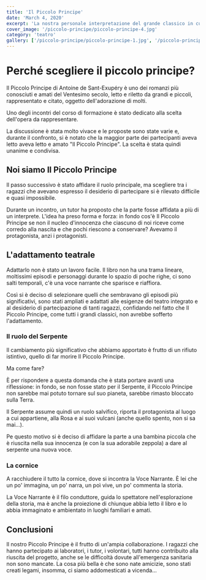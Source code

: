 ```yaml
---
title: 'Il Piccolo Principe'
date: 'March 4, 2020'
excerpt: 'La nostra personale interpretazione del grande classico in cui hanno partecipato tutor, volontari e ovviamente i nostri ragazzi.'
cover_image: '/piccolo-principe/piccolo-principe-4.jpg'
category: 'teatro'
gallery: ['/piccolo-principe/piccolo-principe-1.jpg', '/piccolo-principe/piccolo-principe-2.jpg', '/piccolo-principe/piccolo-principe-3.jpg', '/piccolo-principe/piccolo-principe-4.jpg', '/piccolo-principe/piccolo-principe-5.jpg', '/piccolo-principe/piccolo-principe-6.jpg' , '/piccolo-principe/piccolo-principe-7.jpg' , '/piccolo-principe/piccolo-principe-8.jpg' , '/piccolo-principe/piccolo-principe-9.jpg' , '/piccolo-principe/piccolo-principe-10.jpg' , '/piccolo-principe/piccolo-principe-11.jpg' , '/piccolo-principe/piccolo-principe-12.jpg' , '/piccolo-principe/piccolo-principe-13.jpg' , '/piccolo-principe/piccolo-principe-14.jpg' , '/piccolo-principe/piccolo-principe-15.jpg' , '/piccolo-principe/piccolo-principe-16.jpg' , '/piccolo-principe/piccolo-principe-17.jpg' , '/piccolo-principe/piccolo-principe-18.jpg' , '/piccolo-principe/piccolo-principe-19.jpg' , '/piccolo-principe/piccolo-principe-20.jpg' , '/piccolo-principe/piccolo-principe-21.jpg' , '/piccolo-principe/piccolo-principe-22.jpg' , '/piccolo-principe/piccolo-principe-23.jpg'  ]
---
```


# Perché scegliere il piccolo principe?
Il Piccolo Principe di Antoine de Sant-Exupéry è uno dei romanzi più conosciuti e amati del Ventesimo secolo, letto e riletto da grandi e piccoli, rappresentato e citato, oggetto dell'adorazione di molti.

Uno degli incontri del corso di formazione è stato dedicato alla scelta dell'opera da rappresentare.

La discussione è stata molto vivace e le proposte sono state varie e, durante il confronto, si è notato che la maggior parte dei partecipanti aveva letto aveva letto e amato "Il Piccolo Principe". La scelta è stata quindi unanime e condivisa.

## Noi siamo Il Piccolo Principe
Il passo successivo è stato affidare il ruolo principale, ma scegliere tra i ragazzi che avevano espresso il desiderio di partecipare si è rilevato difficile e quasi impossibile.

Durante un incontro, un tutor ha proposto che la parte fosse affidata a più di un interprete. L'idea ha preso forma e forza: in fondo cos'è Il Piccolo Principe se non il nucleo d'innocenza che ciascuno di noi riceve come corredo alla nascita e che pochi riescono a conservare? Avevamo il protagonista, anzi i protagonisti.

## L'adattamento teatrale
Adattarlo non è stato un lavoro facile. Il libro non ha una trama lineare, moltissimi episodi e personaggi durante lo spazio di poche righe, ci sono salti temporali, c'è una voce narrante che sparisce e riaffiora.

Così si è deciso di selezionare quelli che sembravano gli episodi più significativi, sono stati ampliati e adattati alle esigenze del teatro integrato e al desiderio di partecipazione di tanti ragazzi, confidando nel fatto che Il Piccolo Principe, come tutti i grandi classici, non avrebbe sofferto l'adattamento.

### Il ruolo del Serpente
Il cambiamento più significativo che abbiamo apportato è frutto di un rifiuto istintivo, quello di far morire Il Piccolo Principe.

Ma come fare?

È per rispondere a questa domanda che è stata portare avanti una riflessione: in fondo, se non fosse stato per il Serpente, il Piccolo Principe non sarebbe mai potuto tornare sul suo pianeta, sarebbe rimasto bloccato sulla Terra.

Il Serpente assume quindi un ruolo salvifico, riporta il protagonista al luogo a cui appartiene, alla Rosa e ai suoi vulcani (anche quello spento, non  si sa mai...).

Pe questo motivo si è deciso di affidare la parte a una bambina piccola che è riuscita nella sua innocenza (e con la sua adorabile zeppola) a dare al serpente una nuova voce.

### La cornice
A racchiudere il tutto la cornice, dove si incontra la Voce Narrante. È lei che un po' immagina, un po' narra, un poì vive, un po' commenta la storia.

La Voce Narrante è il filo conduttore, guida lo spettatore nell'esplorazione della storia, ma è anche la proiezione di chiunque abbia letto il libro e lo abbia immaginato e ambientato in luoghi familiari e amati.

## Conclusioni
Il nostro Piccolo Principe è il frutto di un'ampia collaborazione. I ragazzi che hanno partecipato ai laboratori, i tutor, i volontari, tutti hanno contribuito alla riuscita del progetto, anche se le difficoltà dovute all'emergenza sanitaria non sono mancate. La cosa più bella è che sono nate amicizie, sono stati creati legami, insomma, ci siamo addomesticati a vicenda...